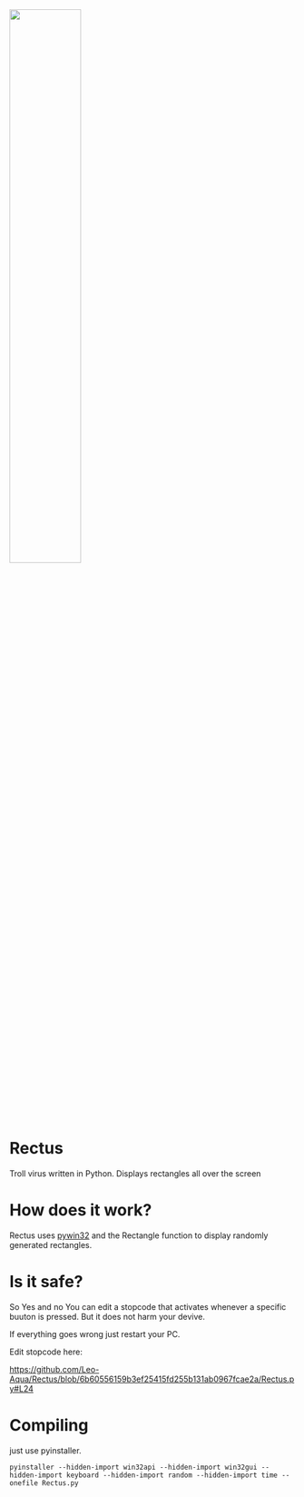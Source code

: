 
<img src="https://i.ibb.co/0c5RmRy/RECTANGLES.png" width=50% height=50%>


# Rectus
Troll virus written in Python. Displays rectangles all over the screen

# How does it work?
Rectus uses [pywin32](https://pypi.org/project/pywin32/) and the Rectangle function to display randomly generated rectangles.

# Is it safe?
So Yes and no You can edit a stopcode that activates whenever a specific buuton is pressed. But it does not harm your devive.

If everything goes wrong just restart your PC.

Edit stopcode here:

https://github.com/Leo-Aqua/Rectus/blob/6b60556159b3ef25415fd255b131ab0967fcae2a/Rectus.py#L24

# Compiling
just use pyinstaller.

`pyinstaller --hidden-import win32api --hidden-import win32gui --hidden-import keyboard --hidden-import random --hidden-import time --onefile Rectus.py`
